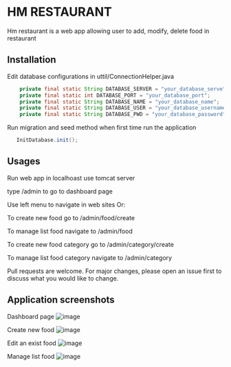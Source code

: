 # HM RESTAURANT

Hm restaurant is a web app allowing user to add, modify, delete food in restaurant


## Installation

Edit database configurations in uttil/ConnectionHelper.java

```java
    private final static String DATABASE_SERVER = "your_database_serve";
    private final static int DATABASE_PORT = "your_database_port";
    private final static String DATABASE_NAME = "your_database_name";
    private final static String DATABASE_USER = "your_database_username";
    private final static String DATABASE_PWD = "your_database_password";
```

Run migration and seed method when first time run the application

```java
   InitDatabase.init();
```

## Usages
Run web app in localhoast use tomcat server

type /admin to go to dashboard page

Use left menu to navigate in web sites Or:

To create new food go to /admin/food/create

To manage list food navigate to /admin/food

To create new food category go to /admin/category/create

To manage list food category navigate to /admin/category

Pull requests are welcome. For major changes, please open an issue first to discuss what you would like to change.

## Application screenshots
Dashboard page
![image](https://user-images.githubusercontent.com/63459413/119268721-6e452c80-bc1e-11eb-9d9d-aeed7a99a5a9.png)

Create new food
![image](https://user-images.githubusercontent.com/63459413/119268759-92087280-bc1e-11eb-985f-f5a71cb147f2.png)

Edit an exist food
![image](https://user-images.githubusercontent.com/63459413/119268880-1fe45d80-bc1f-11eb-8e6b-c75b54fc8c3a.png)

Manage list food
![image](https://user-images.githubusercontent.com/63459413/119268778-a9dff680-bc1e-11eb-82a0-daf9572e21e8.png)




